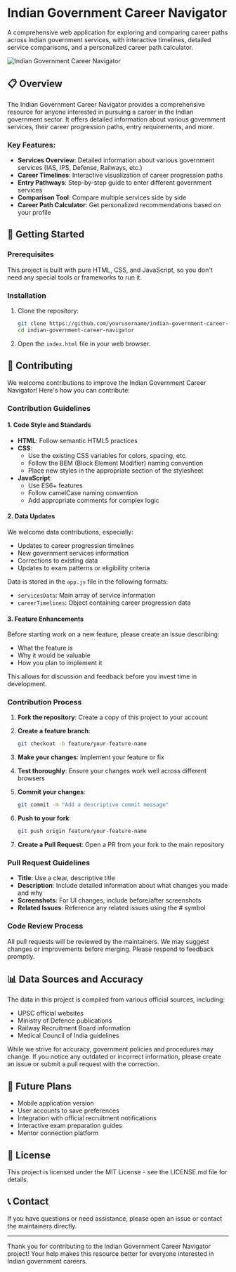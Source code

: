 # Indian Government Career Navigator

A comprehensive web application for exploring and comparing career paths across Indian government services, with interactive timelines, detailed service comparisons, and a personalized career path calculator.

![Indian Government Career Navigator](https://pplx-res.cloudinary.com/image/upload/v1751922894/pplx_code_interpreter/80a0b1af_o8dlqc.jpg)

## 📋 Overview

The Indian Government Career Navigator provides a comprehensive resource for anyone interested in pursuing a career in the Indian government sector. It offers detailed information about various government services, their career progression paths, entry requirements, and more.

### Key Features:

- **Services Overview**: Detailed information about various government services (IAS, IPS, Defense, Railways, etc.)
- **Career Timelines**: Interactive visualization of career progression paths
- **Entry Pathways**: Step-by-step guide to enter different government services
- **Comparison Tool**: Compare multiple services side by side
- **Career Path Calculator**: Get personalized recommendations based on your profile

## 🚀 Getting Started

### Prerequisites

This project is built with pure HTML, CSS, and JavaScript, so you don't need any special tools or frameworks to run it.

### Installation

1. Clone the repository:
   ```bash
   git clone https://github.com/yourusername/indian-government-career-navigator.git
   cd indian-government-career-navigator
   ```

2. Open the `index.html` file in your web browser.

## 🤝 Contributing

We welcome contributions to improve the Indian Government Career Navigator! Here's how you can contribute:

### Contribution Guidelines

#### 1. Code Style and Standards

- **HTML**: Follow semantic HTML5 practices
- **CSS**: 
  - Use the existing CSS variables for colors, spacing, etc.
  - Follow the BEM (Block Element Modifier) naming convention
  - Place new styles in the appropriate section of the stylesheet
- **JavaScript**: 
  - Use ES6+ features
  - Follow camelCase naming convention
  - Add appropriate comments for complex logic

#### 2. Data Updates

We welcome data contributions, especially:

- Updates to career progression timelines
- New government services information
- Corrections to existing data
- Updates to exam patterns or eligibility criteria

Data is stored in the `app.js` file in the following formats:
- `servicesData`: Main array of service information
- `careerTimelines`: Object containing career progression data

#### 3. Feature Enhancements

Before starting work on a new feature, please create an issue describing:

- What the feature is
- Why it would be valuable
- How you plan to implement it

This allows for discussion and feedback before you invest time in development.

### Contribution Process

1. **Fork the repository**: Create a copy of this project to your account

2. **Create a feature branch**:
   ```bash
   git checkout -b feature/your-feature-name
   ```

3. **Make your changes**: Implement your feature or fix

4. **Test thoroughly**: Ensure your changes work well across different browsers

5. **Commit your changes**:
   ```bash
   git commit -m "Add a descriptive commit message"
   ```

6. **Push to your fork**:
   ```bash
   git push origin feature/your-feature-name
   ```

7. **Create a Pull Request**: Open a PR from your fork to the main repository

### Pull Request Guidelines

- **Title**: Use a clear, descriptive title
- **Description**: Include detailed information about what changes you made and why
- **Screenshots**: For UI changes, include before/after screenshots
- **Related Issues**: Reference any related issues using the # symbol

### Code Review Process

All pull requests will be reviewed by the maintainers. We may suggest changes or improvements before merging. Please respond to feedback promptly.

## 📊 Data Sources and Accuracy

The data in this project is compiled from various official sources, including:

- UPSC official websites
- Ministry of Defence publications
- Railway Recruitment Board information
- Medical Council of India guidelines

While we strive for accuracy, government policies and procedures may change. If you notice any outdated or incorrect information, please create an issue or submit a pull request with the correction.

## 🔮 Future Plans

- Mobile application version
- User accounts to save preferences
- Integration with official recruitment notifications
- Interactive exam preparation guides
- Mentor connection platform

## 📄 License

This project is licensed under the MIT License - see the LICENSE.md file for details.

## 📞 Contact

If you have questions or need assistance, please open an issue or contact the maintainers directly.

---

Thank you for contributing to the Indian Government Career Navigator project! Your help makes this resource better for everyone interested in Indian government careers.

